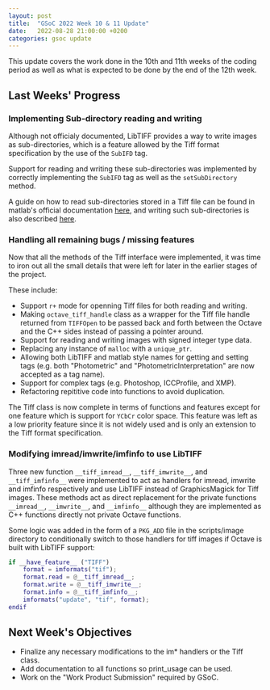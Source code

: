 ```yaml
---
layout: post
title:  "GSoC 2022 Week 10 & 11 Update"
date:   2022-08-28 21:00:00 +0200
categories: gsoc update
---
```

This update covers the work done in the 10th and 11th weeks of the coding period as well as what is expected to be done by the end of the 12th week.

## Last Weeks' Progress

### Implementing Sub-directory reading and writing
Although not officialy documented, LibTIFF provides a way to write images as sub-directories, which is a feature allowed by the Tiff format specification by the use of the `SubIFD` tag.

Support for reading and writing these sub-directories was implemented by correctly implementing the `SubIFD` tag as well as the `setSubDirectory` method.

A guide on how to read sub-directories stored in a Tiff file can be found in matlab's official documentation [here](https://www.mathworks.com/help/matlab/import_export/importing-images.html#br_c8to-2), and writing such sub-directories is also described [here](https://www.mathworks.com/help/matlab/import_export/exporting-to-images.html#br_c_iz-5).

### Handling all remaining bugs / missing features
Now that all the methods of the Tiff interface were implemented, it was time to iron out all the small details that were left for later in the earlier stages of the project.

These include:
 - Support `r+` mode for openning Tiff files for both reading and writing.
 - Making `octave_tiff_handle` class as a wrapper for the Tiff file handle returned from `TIFFOpen` to be passed back and forth between the Octave and the C++ sides instead of passing a pointer around.
 - Support for reading and writing images with signed integer type data.
 - Replacing any instance of `malloc` with a `unique_ptr`.
 - Allowing both LibTIFF and matlab style names for getting and setting tags (e.g. both "Photometric" and "PhotometricInterpretation" are now accepted as a tag name).
 - Support for complex tags (e.g. Photoshop, ICCProfile, and XMP).
 - Refactoring repititive code into functions to avoid duplication.

The Tiff class is now complete in terms of functions and features except for one feature which is support for `YCbCr` color space. This feature was left as a low priority feature since it is not widely used and is only an extension to the Tiff format specification.
### Modifying imread/imwrite/imfinfo to use LibTIFF
Three new function `__tiff_imread__`, `__tiff_imwrite__`, and `__tiff_imfinfo__` were implemented to act as handlers for imread, imwrite and imfinfo respectively and use LibTIFF instead of GraphicsMagick for Tiff images. These methods act as direct replacement for the private functions `__imread__`, `__imwrite__`, and `__imfinfo__` although they are implemented as C++ functions directly not private Octave functions.

Some logic was added in the form of a `PKG_ADD` file in the scripts/image directory to conditionally switch to those handlers for tiff images if Octave is built with LibTIFF support:
```m
if __have_feature__ ("TIFF")
    format = imformats("tif");
    format.read = @__tiff_imread__;
    format.write = @__tiff_imwrite__;
    format.info = @__tiff_imfinfo__;
    imformats("update", "tif", format);
endif
```

## Next Week's Objectives
- Finalize any necessary modifications to the im* handlers or the Tiff class.
- Add documentation to all functions so print_usage can be used.
- Work on the "Work Product Submission" required by GSoC.
